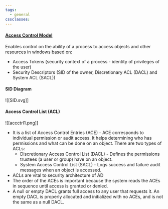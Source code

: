 ```yaml
---
tags:
  - general
cssclasses:
---
```

#### [Access Control Model](https://learn.microsoft.com/en-us/windows/win32/secauthz/access-control-model)

Enables control on the ability of a process to access objects and other resources in windows based on:
- Access Tokens (security context of a process - identity of privileges of the user)
- Security Descriptors (SID of the owner, Discretionary ACL (DACL) and System ACL (SACL))

#### SID Diagram


![[SID.svg]]

#### Access Control List (ACL)
![[accctrl1.png]]
- It is a list of Access Control Entries (ACE) - ACE corresponds to individual permission or audit access. It helps determining who has permissions and what can be done on an object. There are two types of ACLs:
	- Discretionary Access Control List (DACL) - Defines the permissions trustees (a user or group) have on an object.
	- System Access Control List (SACL) - Logs success and failure audit messages when an object is accessed.
- ACLs are vital to security architecture of AD
- The order of the ACEs is important because the system reads the ACEs in sequence until access is granted or denied.
- A null or empty DACL grants full access to any user that requests it. An empty DACL is properly allocated and initialized with no ACEs, and is not the same as a null DACL.